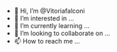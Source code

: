 - 👋 Hi, I’m @Vitoriafalconi
- 👀 I’m interested in ...
- 🌱 I’m currently learning ...
- 💞️ I’m looking to collaborate on ...
- 📫 How to reach me ...

<!---
Vitoriafalconi/Vitoriafalconi is a ✨ special ✨ repository because its `README.md` (this file) appears on your GitHub profile.
You can click the Preview link to take a look at your changes.
--->
